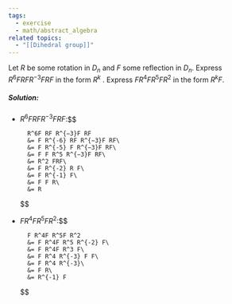 ```yaml
---
tags:
  - exercise
  - math/abstract_algebra
related topics:
  - "[[Dihedral group]]"
---
```

Let $R$ be some rotation in $D_n$ and $F$ some reflection in $D_n$. Express $R^6F RF R^{−3}F RF$ in the form $R^k$ . Express $F R^4F R^5F R^2$ in the form $R^kF$.
##### Solution:
- $R^6F RF R^{−3}F RF$:$$
	
		R^6F RF R^{−3}F RF
		&= F R^{-6} RF R^{−3}F RF\
		&= F R^{-5} F R^{−3}F RF\
		&= F F R^5 R^{−3}F RF\
		&= R^2 FRF\
		&= F R^{-2} R F\
		&= F R^{-1} F\
		&= F F R\
		&= R
	
	$$
- $F R^4F R^5F R^2$:$$
	
		F R^4F R^5F R^2
		&= F R^4F R^5 R^{-2} F\
		&= F R^4F R^3 F\
		&= F R^4 R^{-3} F F\
		&= F R^4 R^{-3}\
		&= F R\
		&= R^{-1} F
	
	$$
